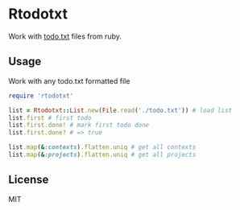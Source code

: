 Rtodotxt
========
Work with [todo.txt](http://todotxt.com/) files from ruby.

Usage
-----
Work with any todo.txt formatted file

```ruby
require 'rtodotxt'

list = Rtodotxt::List.new(File.read('./todo.txt')) # load list
list.first # first todo
list.first.done! # mark first todo done
list.first.done? # => true

list.map(&:contexts).flatten.uniq # get all contexts
list.map(&:projects).flatten.uniq # get all projects
```

License
-------
MIT


